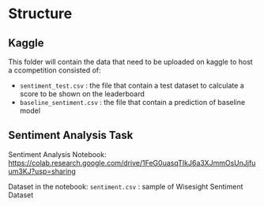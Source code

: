 # Structure

## Kaggle
This folder will contain the data that need to be uploaded on kaggle to host a ccompetition consisted of:
- `sentiment_test.csv` : the file that contain a test dataset to calculate a score to be shown on the leaderboard
- `baseline_sentiment.csv` : the file that contain a prediction of baseline model

## Sentiment Analysis Task
Sentiment Analysis Notebook: https://colab.research.google.com/drive/1FeG0uasqTIkJ6a3XJmmOsUnJjfuum3KJ?usp=sharing

Dataset in the notebook: 
`sentiment.csv` : sample of Wisesight Sentiment Dataset 
